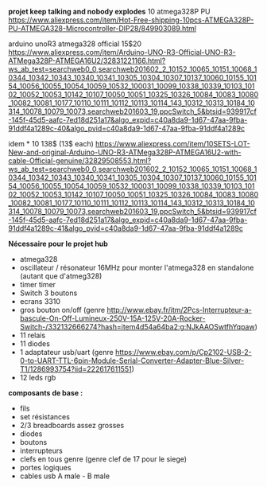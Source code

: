 **projet keep talking and nobody explodes**
10 atmega328P PU
https://www.aliexpress.com/item/Hot-Free-shipping-10pcs-ATMEGA328P-PU-ATMEGA328-Microcontroller-DIP28/849903089.html

arduino unoR3 atmega328 official 15$20
https://www.aliexpress.com/item/Arduino-UNO-R3-Official-UNO-R3-ATMega328P-ATMEGA16U2/32831221166.html?ws_ab_test=searchweb0_0,searchweb201602_2_10152_10065_10151_10068_10344_10342_10343_10340_10341_10305_10304_10307_10137_10060_10155_10154_10056_10055_10054_10059_10532_100031_10099_10338_10339_10103_10102_10052_10053_10142_10107_10050_10051_10325_10326_10084_10083_10080_10082_10081_10177_10110_10111_10112_10113_10114_143_10312_10313_10184_10314_10078_10079_10073,searchweb201603_19,ppcSwitch_5&btsid=939917cf-145f-45d5-aafc-7ed18d251a17&algo_expid=c40a8da9-1d67-47aa-9fba-91ddf4a1289c-40&algo_pvid=c40a8da9-1d67-47aa-9fba-91ddf4a1289c

idem * 10 138$ (13$ each)
https://www.aliexpress.com/item/10SETS-LOT-New-and-original-Arduino-UNO-R3-ATMega328P-ATMEGA16U2-with-cable-Official-genuine/32829508553.html?ws_ab_test=searchweb0_0,searchweb201602_2_10152_10065_10151_10068_10344_10342_10343_10340_10341_10305_10304_10307_10137_10060_10155_10154_10056_10055_10054_10059_10532_100031_10099_10338_10339_10103_10102_10052_10053_10142_10107_10050_10051_10325_10326_10084_10083_10080_10082_10081_10177_10110_10111_10112_10113_10114_143_10312_10313_10184_10314_10078_10079_10073,searchweb201603_19,ppcSwitch_5&btsid=939917cf-145f-45d5-aafc-7ed18d251a17&algo_expid=c40a8da9-1d67-47aa-9fba-91ddf4a1289c-41&algo_pvid=c40a8da9-1d67-47aa-9fba-91ddf4a1289c

**Nécessaire pour le projet hub**
- atmega328
- oscillateur / résonateur 16MHz pour monter l'atmega328 en standalone (autant que d'atmeg328)
- timer timer
- Switch 3 boutons
- ecrans 3310
- gros bouton on/off (genre http://www.ebay.fr/itm/2Pcs-Interrupteur-a-bascule-On-Off-Lumineux-250V-15A-125V-20A-Rocker-Switch-/332132666274?hash=item4d54a64ba2:g:NJkAAOSwtfhYqpaw)
- 11 relais
- 11 diodes
- 1 adaptateur usb/uart (genre https://www.ebay.com/p/Cp2102-USB-2-0-to-UART-TTL-6pin-Module-Serial-Converter-Adapter-Blue-Silver-T1/1286993754?iid=222617611551)
- 12 leds rgb

**composants de base :**
- fils
- set résistances
- 2/3 breadboards assez grosses
- diodes
- boutons
- interrupteurs
- clefs en tous genre (genre clef de 17 pour le siege)
- portes logiques
- cables usb A male - B male
